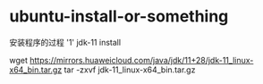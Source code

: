 # ubuntu-install-or-something

安装程序的过程
  '1' jdk-11 install
  
  wget https://mirrors.huaweicloud.com/java/jdk/11+28/jdk-11_linux-x64_bin.tar.gz
tar -zxvf jdk-11_linux-x64_bin.tar.gz

